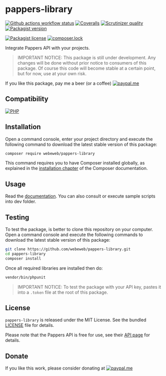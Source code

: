 pappers-library
===============

[![Github actions workflow status](https://img.shields.io/github/actions/workflow/status/webeweb/pappers-library/build.yml?style=for-the-badge&color2088FF&logo=github)](https://github.com/webeweb/pappers-library/actions)
[![Coveralls](https://img.shields.io/coveralls/github/webeweb/pappers-library/master.svg?style=for-the-badge&color=3F5767&logo=coveralls)](https://coveralls.io/github/webeweb/pappers-library?branch=master)
[![Scrutinizer quality](https://img.shields.io/scrutinizer/quality/g/webeweb/pappers-library/master.svg?style=for-the-badge&color=8A9296&logo=scrutinizer)](https://scrutinizer-ci.com/g/webeweb/pappers-library/?branch=master)
[![Packagist version](https://img.shields.io/packagist/v/webeweb/pappers-library.svg?style=for-the-badge&color=F28D1A&logo=packagist)](https://packagist.org/packages/webeweb/pappers-library)

[![Packagist license](https://img.shields.io/packagist/l/webeweb/pappers-library.svg?style=for-the-badge&colorF28D1A&logo=data:image/svg+xml;base64,PHN2ZyB4bWxucz0iaHR0cDovL3d3dy53My5vcmcvMjAwMC9zdmciIGZpbGw9Im5vbmUiIHN0cm9rZT0iI0ZGRiIgdmlld0JveD0iMCAwIDI0IDI0Ij48cGF0aCBzdHJva2UtbGluZWNhcD0icm91bmQiIHN0cm9rZS1saW5lam9pbj0icm91bmQiIHN0cm9rZS13aWR0aD0iMiIgZD0ibTMgNiAzIDFtMCAwLTMgOWE1LjAwMiA1LjAwMiAwIDAgMCA2LjAwMSAwTTYgN2wzIDlNNiA3bDYtMm02IDIgMy0xbS0zIDEtMyA5YTUuMDAyIDUuMDAyIDAgMCAwIDYuMDAxIDBNMTggN2wzIDltLTMtOS02LTJtMC0ydjJtMCAxNlY1bTAgMTZIOW0zIDBoMyIvPjwvc3ZnPg==)](./LICENSE)
[![composer.lock](https://img.shields.io/badge/.lock-uncommited-important.svg?style=for-the-badge&color=885630&logo=composer)](.)

Integrate Pappers API with your projects.

> IMPORTANT NOTICE: This package is still under development. Any changes will be
> done without prior notice to consumers of this package. Of course this code
> will become stable at a certain point, but for now, use at your own risk.

If you like this package, pay me a beer (or a coffee)
[![paypal.me](https://img.shields.io/badge/paypal.me-webeweb-003087.svg?style=flat-square&logo=paypal)](https://www.paypal.me/webeweb)

## Compatibility

[![PHP](https://img.shields.io/packagist/php-v/webeweb/pappers-library.svg?style=for-the-badge&color=777BB4&logo=php)](http://php.net)

## Installation

Open a command console, enter your project directory and execute the following
command to download the latest stable version of this package:

```bash
composer require webeweb/pappers-library
```

This command requires you to have Composer installed globally, as explained in
the [installation chapter](https://getcomposer.org/doc/00-intro.md) of the
Composer documentation.

## Usage

Read the [documentation](doc/index.md).
You can also consult or execute sample scripts into dev folder.

## Testing

To test the package, is better to clone this repository on your computer.
Open a command console and execute the following commands to download the latest
stable version of this package:

```bash
git clone https://github.com/webeweb/pappers-library.git
cd pappers-library
composer install
```

Once all required libraries are installed then do:

```bash
vendor/bin/phpunit
```

> IMPORTANT NOTICE: To test the package with your API key, pastes it into a
> `.token` file at the root of this package.

## License

`pappers-library` is released under the MIT License. See the bundled [LICENSE](LICENSE)
file for details.

Please note that the Pappers API is free for use, see their
[API page](https://www.pappers.fr/api) for details.

## Donate

If you like this work, please consider donating at
[![paypal.me](https://img.shields.io/badge/paypal.me-webeweb-003087.svg?style=flat-square&logo=paypal)](https://www.paypal.me/webeweb)
